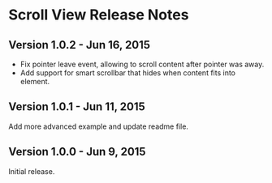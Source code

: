 Scroll View Release Notes
==========================

Version 1.0.2 - Jun 16, 2015
---------------------

- Fix pointer leave event, allowing to scroll content after pointer was away.
- Add support for smart scrollbar that hides when content fits into element.

Version 1.0.1 - Jun 11, 2015
---------------------

Add more advanced example and update readme file.


Version 1.0.0 - Jun 9, 2015
---------------------

Initial release.
